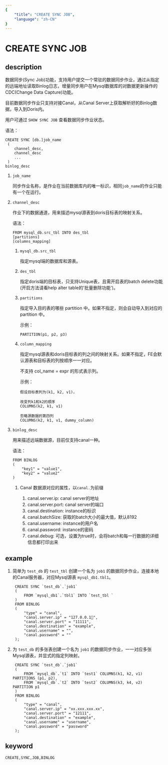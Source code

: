 ```yaml
---
{
    "title": "CREATE SYNC JOB",
    "language": "zh-CN"
}
---
```


<!-- 
Licensed to the Apache Software Foundation (ASF) under one
or more contributor license agreements.  See the NOTICE file
distributed with this work for additional information
regarding copyright ownership.  The ASF licenses this file
to you under the Apache License, Version 2.0 (the
"License"); you may not use this file except in compliance
with the License.  You may obtain a copy of the License at

  http://www.apache.org/licenses/LICENSE-2.0

Unless required by applicable law or agreed to in writing,
software distributed under the License is distributed on an
"AS IS" BASIS, WITHOUT WARRANTIES OR CONDITIONS OF ANY
KIND, either express or implied.  See the License for the
specific language governing permissions and limitations
under the License.
-->

# CREATE SYNC JOB

## description

数据同步(Sync Job)功能，支持用户提交一个常驻的数据同步作业，通过从指定的远端地址读取Binlog日志，增量同步用户在Mysql数据库的对数据更新操作的CDC(Change Data Capture)功能。
	
目前数据同步作业只支持对接Canal，从Canal Server上获取解析好的Binlog数据，导入到Doris内。
	
用户可通过 `SHOW SYNC JOB` 查看数据同步作业状态。
	
语法：

```	
CREATE SYNC [db.]job_name
 (
 	channel_desc, 
 	channel_desc
 	...
 )
binlog_desc
```
   	
1. `job_name`

	同步作业名称，是作业在当前数据库内的唯一标识，相同`job_name`的作业只能有一个在运行。
   		
2. `channel_desc`

	作业下的数据通道，用来描述mysql源表到doris目标表的映射关系。
	
	语法：   		
	
	```
	FROM mysql_db.src_tbl INTO des_tbl
	[partitions]
	[columns_mapping]
	```
	
	1. `mysql_db.src_tbl`

		指定mysql端的数据库和源表。
		
	2. `des_tbl`

		指定doris端的目标表，只支持Unique表，且需开启表的batch delete功能(开启方法请看help alter table的'批量删除功能')。
	
	3. `partitions`

		指定导入目的表的哪些 partition 中。如果不指定，则会自动导入到对应的 partition 中。
		
		示例：
		
		```
		PARTITION(p1, p2, p3)
		```
		
	4. `column_mapping`

		指定mysql源表和doris目标表的列之间的映射关系。如果不指定，FE会默认源表和目标表的列按顺序一一对应。
		
		不支持 col_name = expr 的形式表示列。
		
		示例：
		
		```
		假设目标表列为(k1, k2, v1)，
		
		改变列k1和k2的顺序
		COLUMNS(k2, k1, v1)
		
		忽略源数据的第四列
		COLUMNS(k2, k1, v1, dummy_column)
		```
		
3. `binlog_desc`

	用来描述远端数据源，目前仅支持canal一种。
	
	语法：
	
	```
	FROM BINLOG
	(
		"key1" = "value1", 
		"key2" = "value2"
	)
	```
	
	1. Canal 数据源对应的属性，以`canal.`为前缀

		1. canal.server.ip: canal server的地址
		2. canal.server.port: canal server的端口
		3. canal.destination: instance的标识
		4. canal.batchSize: 获取的batch大小的最大值，默认8192
		5. canal.username: instance的用户名
		6. canal.password: instance的密码
		7. canal.debug: 可选，设置为true时，会将batch和每一行数据的详细信息都打印出来

## example

1. 简单为 `test_db` 的 `test_tbl` 创建一个名为 `job1` 的数据同步作业，连接本地的Canal服务器，对应Mysql源表 `mysql_db1.tbl1`。

		CREATE SYNC `test_db`.`job1`
		(
			FROM `mysql_db1`.`tbl1` INTO `test_tbl `
		)
		FROM BINLOG 
		(
			"type" = "canal",
			"canal.server.ip" = "127.0.0.1",
			"canal.server.port" = "11111",
			"canal.destination" = "example",
			"canal.username" = "",
			"canal.password" = ""
		);
		
2. 为 `test_db` 的多张表创建一个名为 `job1` 的数据同步作业，一一对应多张Mysql源表，并显式的指定列映射。

		CREATE SYNC `test_db`.`job1` 
		(
			FROM `mysql_db`.`t1` INTO `test1` COLUMNS(k1, k2, v1) PARTITIONS (p1, p2),
			FROM `mysql_db`.`t2` INTO `test2` COLUMNS(k3, k4, v2) PARTITION p1
		) 
		FROM BINLOG 
		(
			"type" = "canal", 
			"canal.server.ip" = "xx.xxx.xxx.xx", 
			"canal.server.port" = "12111", 
			"canal.destination" = "example",  
			"canal.username" = "username", 
			"canal.password" = "password"
		);

## keyword

	CREATE,SYNC,JOB,BINLOG
  			
  		
  			
  		